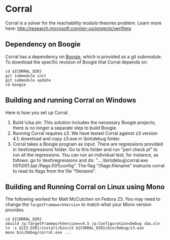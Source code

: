 # Corral

Corral is a solver for the reachability modulo theories problem. Learn more here: http://research.microsoft.com/en-us/projects/verifierq

## Dependency on Boogie
Corral has a dependency on [Boogie](https://github.com/boogie-org/boogie), which is provided as a git submodule. To download the specific revision of Boogie that Corral depends on:

```
cd ${CORRAL_DIR}
git submodule init
git submodule update
cd boogie
```

## Building and running Corral on Windows

Here is how you set up Corral. 

1. Build <Corral>\cba.sln. This solution includes the necessary Boogie projects; there is no longer a separate step to build Boogie.
2. Running Corral requires z3. We have tested Corral against z3 version 4.1; download and copy z3.exe in <Corral>\bin\debug folder. 
3. Corral takes a Boogie program as input. There are regressions provided in <Corral>\test\regressions folder. Go to this folder and run "perl check.pl" to run all the regressions. You can run an individual test, for instance, as follows: go to <Corral>\test\regressions and do: "..\..\bin\debug\corral.exe 001\001.bpl /flags:001\config". The flag "/flags:filename" instructs corral to read its flags from the file "filename".

## Building and Running Corral on Linux using Mono

The following worked for Matt McCutchen on Fedora 23. You may need to change the `TargetFrameworkVersion` to match what your Mono version provides.
```
cd ${CORRAL_DIR} 
xbuild /p:TargetFrameworkVersion=v4.5 /p:Configuration=Debug cba.sln
ln -s ${Z3_DIR}/install/bin/z3 ${CORRAL_DIR}/bin/Debug/z3.exe
mono bin/Debug/corral.exe ...
``` 

